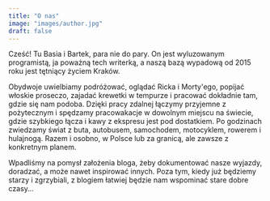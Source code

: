 ```yaml
---
title: "O nas"
image: "images/author.jpg"
draft: false
---
```


Cześć! Tu Basia i Bartek, para nie do pary. On jest wyluzowanym programistą, ja poważną tech writerką, a naszą bazą wypadową od 2015 roku jest tętniący życiem Kraków. 

Obydwoje uwielbiamy podróżować, oglądać Ricka i Morty'ego, popijać włoskie proseczo, zajadać krewetki w tempurze i pracować dokładnie tam, gdzie się nam podoba. Dzięki pracy zdalnej łączymy przyjemne z pożytecznym i spędzamy pracowakacje w dowolnym miejscu na świecie, gdzie szybkiego łącza i kawy z ekspresu jest pod dostatkiem. Po godzinach zwiedzamy świat z buta, autobusem, samochodem, motocyklem, rowerem i hulajnogą. Razem i osobno, w Polsce lub za granicą, ale zawsze z konkretnym planem. 

Wpadliśmy na pomysł założenia bloga, żeby dokumentować nasze wyjazdy, doradzać, a może nawet inspirować innych. Poza tym, kiedy już będziemy starzy i zgrzybiali, z blogiem łatwiej będzie nam wspominać stare dobre czasy…
